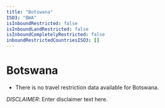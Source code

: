 ```yaml
---
title: "Botswana"
ISO3: "BWA"
isInboundRestricted: false
isInboundLandRestricted: false
isInboundCompletelyRestricted: false
inboundRestrictedCountriesISO3: []
---
```


# Botswana

* There is no travel restriction data available for Botswana.

*DISCLAIMER*: Enter disclaimer text here.
